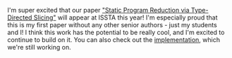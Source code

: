 ---
---

I'm super excited that our paper ["Static Program Reduction via Type-Directed Slicing"](./papers/issta25-preprint.pdf) will appear at ISSTA this year!
I'm especially proud that this is my first paper without any other senior authors - just my students and I! I think this work has the potential
to be really cool, and I'm excited to continue to build on it. You can also check out the [implementation](https://github.com/njit-jerse/specimin), which
we're still working on.